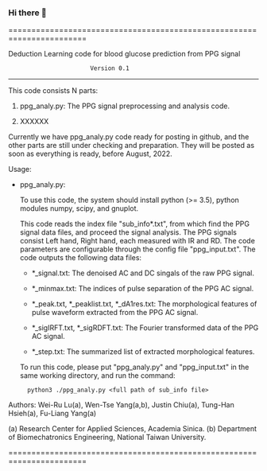 ### Hi there 👋
=======================================================================

Deduction Learning code for blood glucose prediction from PPG signal

                           Version 0.1
--------------------------------------------------------------------

This code consists N parts:

1. ppg_analy.py:
   The PPG signal preprocessing and analysis code.

2. XXXXXX 

Currently we have ppg_analy.py code ready for posting in github, and
the other parts are still under checking and preparation. They will
be posted as soon as everything is ready, before August, 2022.

Usage:

- ppg_analy.py:

  To use this code, the system should install python (>= 3.5), python
  modules numpy, scipy, and gnuplot.

  This code reads the index file "sub_info*.txt", from which find the
  PPG signal data files, and proceed the signal analysis. The PPG signals
  consist Left hand, Right hand, each measured with IR and RD. The code
  parameters are configurable through the config file "ppg_input.txt".
  The code outputs the following data files:

  - *_signal.txt:
    The denoised AC and DC singals of the raw PPG signal.

  - *_minmax.txt:
    The indices of pulse separation of the PPG AC signal.

  - *_peak.txt, *_peaklist.txt, *_dA1res.txt:
    The morphological features of pulse waveform extracted from the PPG
    AC signal.

  - *_sigIRFT.txt, *_sigRDFT.txt:
    The Fourier transformed data of the PPG AC signal.

  - *_step.txt:
    The summarized list of extracted morphological features.

  To run this code, please put "ppg_analy.py" and "ppg_input.txt" in the
  same working directory, and run the command:

        python3 ./ppg_analy.py <full path of sub_info file>



Authors:
   Wei-Ru Lu(a), Wen-Tse Yang(a,b), Justin Chiu(a), Tung-Han Hsieh(a),
   Fu-Liang Yang(a)

   (a) Research Center for Applied Sciences, Academia Sinica.
   (b) Department of Biomechatronics Engineering, National Taiwan University.

=======================================================================
